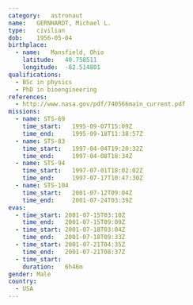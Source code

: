 ```yaml
---
category:	astronaut
name:	GERNHARDT, Michael L.
type:	civilian
dob:	1956-05-04
birthplace:
  - name:	Mansfield, Ohio
    latitude:	40.758511
    longitude:	-82.514801
qualifications:
  - BSc in physics
  - PhD in bioengineering
references:
  - http://www.nasa.gov/pdf/740566main_current.pdf
missions:
  - name: STS-69
    time_start:   1995-09-07T15:09Z
    time_end:     1995-09-18T11:38:57Z
  - name: STS-83
    time_start:   1997-04-04T19:20:32Z
    time_end:     1997-04-08T18:34Z
  - name: STS-94
    time_start:   1997-07-01T18:02:02Z
    time_end:     1997-07-17T10:47:30Z
  - name: STS-104
    time_start:   2001-07-12T09:04Z
    time_end:     2001-07-24T03:39Z
evas:
  - time_start: 2001-07-15T03:10Z
    time_end:   2001-07-15T09:09Z
  - time_start: 2001-07-18T03:04Z
    time_end:   2001-07-18T09:33Z
  - time_start: 2001-07-21T04:35Z
    time_end:   2001-07-21T08:37Z
  - time_start: 
    duration:   6h46m
gender:	Male
country:
  - USA
---
```

